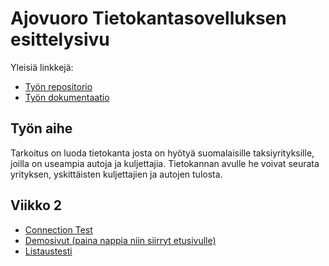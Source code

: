 # Ajovuoro Tietokantasovelluksen esittelysivu

Yleisiä linkkejä:

* [Työn repositorio](https://github.com/hosseinbahmanpour/tsoha)
* [Työn dokumentaatio](https://github.com/hosseinbahmanpour/tsoha/tree/master/doc)

## Työn aihe

 Tarkoitus on luoda tietokanta josta on hyötyä suomalaisille taksiyrityksille, joilla on useampia autoja ja kuljettajia. Tietokannan avulle he voivat seurata yrityksen, yskittäisten kuljettajien ja autojen tulosta.

## Viikko 2

* [Connection Test](http://t-xbax.users.cs.helsinki.fi/ConnectionTest/)
* [Demosivut (paina nappia niin siirryt etusivulle)](http://t-xbax.users.cs.helsinki.fi/taksidb/html-demo/kirjautuminendemo.html)
* [Listaustesti](https://github.com/hosseinbahmanpour/tsoha/blob/master/src/java/Tietokanta/ListausTesti.java)


